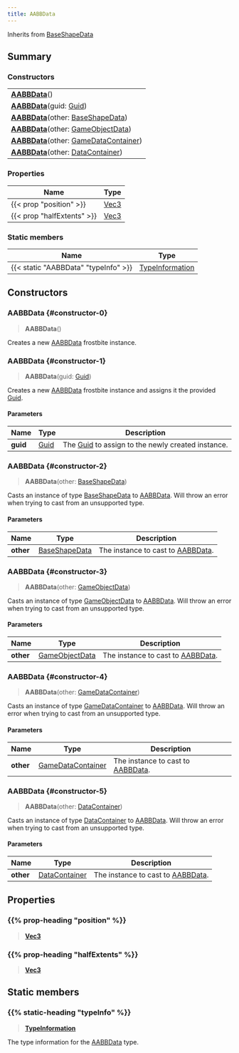 ```yaml
---
title: AABBData
---
```


Inherits from [BaseShapeData](/vext/ref/fb/baseshapedata)

## Summary

### Constructors

|  |
| --- |
| **[AABBData](#constructor-0)**() |
| **[AABBData](#constructor-1)**(guid: [Guid](/vext/ref/shared/type/guid)) |
| **[AABBData](#constructor-2)**(other: [BaseShapeData](/vext/ref/fb/baseshapedata)) |
| **[AABBData](#constructor-3)**(other: [GameObjectData](/vext/ref/fb/gameobjectdata)) |
| **[AABBData](#constructor-4)**(other: [GameDataContainer](/vext/ref/fb/gamedatacontainer)) |
| **[AABBData](#constructor-5)**(other: [DataContainer](/vext/ref/shared/type/datacontainer)) |

### Properties

| Name | Type |
| ---- | ---- |
| {{< prop "position" >}} | [Vec3](/vext/ref/shared/type/vec3) |
| {{< prop "halfExtents" >}} | [Vec3](/vext/ref/shared/type/vec3) |

### Static members

| Name | Type |
| ---- | ---- |
| {{< static "AABBData" "typeInfo" >}} | [TypeInformation](/vext/ref/shared/type/typeinformation) |

## Constructors

### AABBData {#constructor-0}

> **AABBData**()

Creates a new [AABBData](/vext/ref/fb/aabbdata) frostbite instance.

### AABBData {#constructor-1}

> **AABBData**(guid: [Guid](/vext/ref/shared/type/guid))

Creates a new [AABBData](/vext/ref/fb/aabbdata) frostbite instance and assigns it the provided [Guid](/vext/ref/shared/type/guid).

#### Parameters

| Name | Type | Description |
| ---- | ---- | ----------- |
| **guid** | [Guid](/vext/ref/shared/type/guid) | The [Guid](/vext/ref/shared/type/guid) to assign to the newly created instance. |

### AABBData {#constructor-2}

> **AABBData**(other: [BaseShapeData](/vext/ref/fb/baseshapedata))

Casts an instance of type [BaseShapeData](/vext/ref/fb/baseshapedata) to [AABBData](/vext/ref/fb/aabbdata). Will throw an error when trying to cast from an unsupported type.

#### Parameters

| Name | Type | Description |
| ---- | ---- | ----------- |
| **other** | [BaseShapeData](/vext/ref/fb/baseshapedata) | The instance to cast to [AABBData](/vext/ref/fb/aabbdata). |

### AABBData {#constructor-3}

> **AABBData**(other: [GameObjectData](/vext/ref/fb/gameobjectdata))

Casts an instance of type [GameObjectData](/vext/ref/fb/gameobjectdata) to [AABBData](/vext/ref/fb/aabbdata). Will throw an error when trying to cast from an unsupported type.

#### Parameters

| Name | Type | Description |
| ---- | ---- | ----------- |
| **other** | [GameObjectData](/vext/ref/fb/gameobjectdata) | The instance to cast to [AABBData](/vext/ref/fb/aabbdata). |

### AABBData {#constructor-4}

> **AABBData**(other: [GameDataContainer](/vext/ref/fb/gamedatacontainer))

Casts an instance of type [GameDataContainer](/vext/ref/fb/gamedatacontainer) to [AABBData](/vext/ref/fb/aabbdata). Will throw an error when trying to cast from an unsupported type.

#### Parameters

| Name | Type | Description |
| ---- | ---- | ----------- |
| **other** | [GameDataContainer](/vext/ref/fb/gamedatacontainer) | The instance to cast to [AABBData](/vext/ref/fb/aabbdata). |

### AABBData {#constructor-5}

> **AABBData**(other: [DataContainer](/vext/ref/shared/type/datacontainer))

Casts an instance of type [DataContainer](/vext/ref/shared/type/datacontainer) to [AABBData](/vext/ref/fb/aabbdata). Will throw an error when trying to cast from an unsupported type.

#### Parameters

| Name | Type | Description |
| ---- | ---- | ----------- |
| **other** | [DataContainer](/vext/ref/shared/type/datacontainer) | The instance to cast to [AABBData](/vext/ref/fb/aabbdata). |

## Properties

### {{% prop-heading "position" %}}

> **[Vec3](/vext/ref/shared/type/vec3)**

### {{% prop-heading "halfExtents" %}}

> **[Vec3](/vext/ref/shared/type/vec3)**

## Static members

### {{% static-heading "typeInfo" %}}

> **[TypeInformation](/vext/ref/shared/type/typeinformation)**

The type information for the [AABBData](/vext/ref/fb/aabbdata) type.


